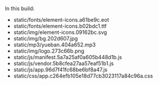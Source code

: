 In this build:

- static/fonts/element-icons.a61be9c.eot
- static/fonts/element-icons.b02bdc1.ttf
- static/img/element-icons.09162bc.svg
- static/img/bg.202d607.jpg
- static/mp3/yueban.404a652.mp3
- static/img/logo.273c66b.png
- static/js/manifest.5a7a25af0a605b448d1b.js
- static/js/vendor.5b8cfea27aa57eaf51b1.js
- static/js/app.96d7f41fc68be6bf8a47.js
- static/css/app.c264efb105e18d77cb3023117a84c96a.css
